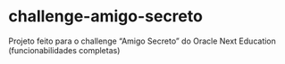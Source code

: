 # challenge-amigo-secreto
Projeto feito para o challenge “Amigo Secreto” do Oracle Next Education (funcionabilidades completas)
